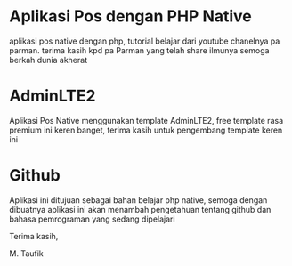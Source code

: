 # Aplikasi Pos dengan PHP Native
aplikasi pos native dengan php, tutorial belajar dari youtube chanelnya pa parman. terima kasih kpd pa Parman yang telah share ilmunya
semoga berkah dunia akherat

# AdminLTE2
Aplikasi Pos Native menggunakan template AdminLTE2, free template rasa premium ini keren banget, terima kasih untuk pengembang
template keren ini

# Github
Aplikasi ini ditujuan sebagai bahan belajar php native, semoga dengan dibuatnya aplikasi ini akan menambah pengetahuan tentang 
github dan bahasa pemrograman yang sedang dipelajari


Terima kasih,

M. Taufik
